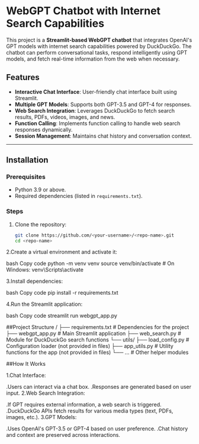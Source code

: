 # WebGPT Chatbot with Internet Search Capabilities

This project is a **Streamlit-based WebGPT chatbot** that integrates OpenAI's GPT models with internet search capabilities powered by DuckDuckGo. The chatbot can perform conversational tasks, respond intelligently using GPT models, and fetch real-time information from the web when necessary.

## Features

- **Interactive Chat Interface**: User-friendly chat interface built using Streamlit.
- **Multiple GPT Models**: Supports both GPT-3.5 and GPT-4 for responses.
- **Web Search Integration**: Leverages DuckDuckGo to fetch search results, PDFs, videos, images, and news.
- **Function Calling**: Implements function calling to handle web search responses dynamically.
- **Session Management**: Maintains chat history and conversation context.

---

## Installation

### Prerequisites

- Python 3.9 or above.
- Required dependencies (listed in `requirements.txt`).

### Steps

1. Clone the repository:
   ```bash
   git clone https://github.com/<your-username>/<repo-name>.git
   cd <repo-name>
2.Create a virtual environment and activate it:

bash
Copy code
python -m venv venv
source venv/bin/activate # On Windows: venv\Scripts\activate

3.Install dependencies:

bash
Copy code
pip install -r requirements.txt

4.Run the Streamlit application:

bash
Copy code
streamlit run webgpt_app.py


##Project Structure
<repo-name>/
├── requirements.txt       # Dependencies for the project
├── webgpt_app.py          # Main Streamlit application
├── web_search.py          # Module for DuckDuckGo search functions
└── utils/
    ├── load_config.py     # Configuration loader (not provided in files)
    ├── app_utils.py       # Utility functions for the app (not provided in files)
    └── ...                # Other helper modules

##How It Works

1.Chat Interface:

.Users can interact via a chat box.
.Responses are generated based on user input.
2.Web Search Integration:

.If GPT requires external information, a web search is triggered.
.DuckDuckGo APIs fetch results for various media types (text, PDFs, images, etc.).
3.GPT Models:

.Uses OpenAI's GPT-3.5 or GPT-4 based on user preference.
.Chat history and context are preserved across interactions.
